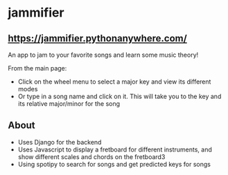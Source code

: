 # jammifier

## https://jammifier.pythonanywhere.com/

An app to jam to your favorite songs and learn some music theory!

From the main page:
- Click on the wheel menu to select a major key and view its different modes
- Or type in a song name and click on it. This will take you to the key and its relative major/minor for the song

## About
- Uses Django for the backend
- Uses Javascript to display a fretboard for different instruments, and show different scales and chords on the fretboard3
- Using spotipy to search for songs and get predicted keys for songs
